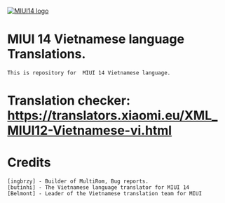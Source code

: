 [![MIUI14 logo](https://camo.githubusercontent.com/5da7a1aede48a5342e3bebad86afc58986b7b75bad9b951b36f5ae02a8a404d5/68747470733a2f2f692e696d6775722e636f6d2f69646d48384e752e706e67)](https://miui.vn/)

#  MIUI 14 Vietnamese language Translations.
	This is repository for  MIUI 14 Vietnamese language.

# Translation checker: https://translators.xiaomi.eu/XML_MIUI12-Vietnamese-vi.html

# Credits
    [ingbrzy] - Builder of MultiRom, Bug reports.
    [butinhi] - The Vietnamese language translator for MIUI 14
    [Belmont] - Leader of the Vietnamese translation team for MIUI
